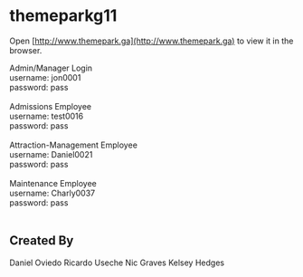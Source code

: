# themeparkg11
Open [http://www.themepark.ga](http://www.themepark.ga) to view it in the browser.

Admin/Manager Login<br>
username:   jon0001<br>
password:   pass<br>
<br>
Admissions Employee<br>
username:   test0016<br>
password:   pass<br>
<br>
Attraction-Management Employee<br>
username:   Daniel0021<br>
password:   pass<br>
<br>
Maintenance Employee<br>
username:   Charly0037<br>
password:   pass<br>
<br>
## Created By
Daniel Oviedo
Ricardo Useche
Nic Graves
Kelsey Hedges